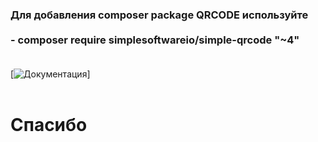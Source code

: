 ### Для добавления composer package QRCODE используйте<br><br> - composer require simplesoftwareio/simple-qrcode "~4" <br><br> 
[![Документация](https://www.simplesoftware.io/#/docs/simple-qrcode)]
<br><br> 
# Спасибо